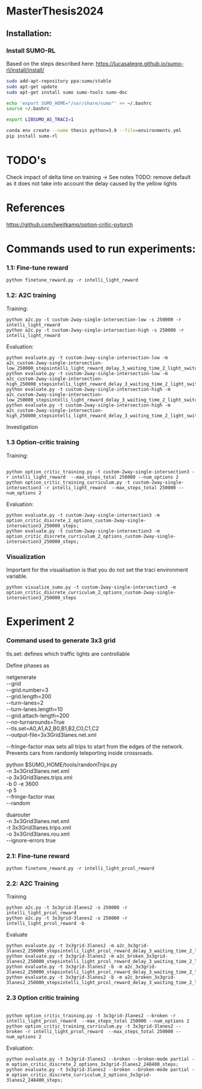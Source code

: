 # MasterThesis2024

## Installation:

### Install SUMO-RL
Based on the steps described here: https://lucasalegre.github.io/sumo-rl/install/install/

 ```bash
sudo add-apt-repository ppa:sumo/stable
sudo apt-get update
sudo apt-get install sumo sumo-tools sumo-doc

echo 'export SUMO_HOME="/usr/share/sumo"' >> ~/.bashrc
source ~/.bashrc

export LIBSUMO_AS_TRACI=1

conda env create --name thesis python=3.9 --file=environments.yml
pip install sumo-rl
```


# TODO's
Check impact of delta time on training
-> See notes
TODO: remove default as it does not take into account the delay caused by the yellow lights

# References
https://github.com/lweitkamp/option-critic-pytorch


# Commands used to run experiments:

### 1.1: Fine-tune reward

```
python finetune_reward.py -r intelli_light_reward
```

### 1.2: A2C training

Training: 
```
python a2c.py -t custom-2way-single-intersection-low -s 250000 -r intelli_light_reward
python a2c.py -t custom-2way-single-intersection-high -s 250000 -r intelli_light_reward
```

Evaluation: 
```
python evaluate.py -t custom-2way-single-intersection-low -m a2c_custom-2way-single-intersection-low_250000_stepsintelli_light_reward_delay_3_waiting_time_2_light_switches_1;
python evaluate.py -t custom-2way-single-intersection-low -m a2c_custom-2way-single-intersection-high_250000_stepsintelli_light_reward_delay_3_waiting_time_2_light_switches_1;
python evaluate.py -t custom-2way-single-intersection-high -m a2c_custom-2way-single-intersection-low_250000_stepsintelli_light_reward_delay_3_waiting_time_2_light_switches_1;
python evaluate.py -t custom-2way-single-intersection-high -m a2c_custom-2way-single-intersection-high_250000_stepsintelli_light_reward_delay_3_waiting_time_2_light_switches_1;
```

Investigation


### 1.3 Option-critic training

Training:
```

python option_critic_training.py -t custom-2way-single-intersection3 -r intelli_light_reward  --max_steps_total 250000 --num_options 2
python option_critic_training_curriculum.py -t custom-2way-single-intersection3 -r intelli_light_reward  --max_steps_total 250000 --num_options 2

```

Evaluation:
```
python evaluate.py -t custom-2way-single-intersection3 -m option_critic_discrete_2_options_custom-2way-single-intersection3_250000_steps;
python evaluate.py -t custom-2way-single-intersection3 -m option_critic_discrete_curriculum_2_options_custom-2way-single-intersection3_250000_steps;
```

### Visualization

Important for the visualisation is that you do not set the traci environment variable.

```
python visualize_sumo.py -t custom-2way-single-intersection3 -m option_critic_discrete_curriculum_2_options_custom-2way-single-intersection3_250000_steps
```

# Experiment 2

### Command used to generate 3x3 grid


tls.set: defines which traffic lights are controllable

Define phases as
<phase duration="33" state="GrrrrrGrrrrr"/>
<phase duration="5" state="YrrrrrYrrrrr"/>
<phase duration="33" state="rGrrrrrGrrrr"/>
<phase duration="5" state="rYrrrrrYrrrr"/>
<phase duration="33" state="rrGrrrrrGrrr"/>
<phase duration="5" state="rrYrrrrrYrrr"/>
<phase duration="33" state="rrrGrrrrrGrr"/>
<phase duration="5" state="rrrYrrrrrYrr"/>
<phase duration="33" state="rrrrGrrrrrGr"/>
<phase duration="5" state="rrrrYrrrrrYr"/>
<phase duration="33" state="rrrrrGrrrrrG"/>
<phase duration="5" state="rrrrrYrrrrrY"/>

netgenerate \
  --grid \
  --grid.number=3 \
  --grid.length=200 \
  --turn-lanes=2 \
  --turn-lanes.length=10 \
  --grid.attach-length=200 \
  --no-turnarounds=True \
  --tls.set=A0,A1,A2,B0,B1,B2,C0,C1,C2 \
  --output-file=3x3Grid3lanes.net.xml


--fringe-factor max  sets all trips to start from the edges of the network. Prevents cars from randomly teleporting inside crossroads.


python $SUMO_HOME/tools/randomTrips.py \
  -n 3x3Grid3lanes.net.xml \
  -o 3x3Grid3lanes.trips.xml \
  -b 0 -e 3600 \
  -p 5 \
  --fringe-factor max \
  --random

duarouter \
  -n 3x3Grid3lanes.net.xml \
  -t 3x3Grid3lanes.trips.xml \
  -o 3x3Grid3lanes.rou.xml \
  --ignore-errors true

### 2.1: Fine-tune reward

```
python finetune_reward.py -r intelli_light_prcol_reward
```

### 2.2: A2C Training

Training

```
python a2c.py -t 3x3grid-3lanes2 -s 250000 -r intelli_light_prcol_reward 
python a2c.py -t 3x3grid-3lanes2 -s 250000 -r intelli_light_prcol_reward -b
```

Evaluate

```
python evaluate.py -t 3x3grid-3lanes2 -m a2c_3x3grid-3lanes2_250000_stepsintelli_light_prcol_reward_delay_3_waiting_time_2_light_switches_1_out_lanes_availability_1;
python evaluate.py -t 3x3grid-3lanes2 -m a2c_broken_3x3grid-3lanes2_250000_stepsintelli_light_prcol_reward_delay_3_waiting_time_2_light_switches_1_out_lanes_availability_1;
python evaluate.py -t 3x3grid-3lanes2 -b -m a2c_3x3grid-3lanes2_250000_stepsintelli_light_prcol_reward_delay_3_waiting_time_2_light_switches_1_out_lanes_availability_1;
python evaluate.py -t 3x3grid-3lanes2 -b -m a2c_broken_3x3grid-3lanes2_250000_stepsintelli_light_prcol_reward_delay_3_waiting_time_2_light_switches_1_out_lanes_availability_1;
```


### 2.3 Option critic training


```

python option_critic_training.py -t 3x3grid-3lanes2 --broken -r intelli_light_prcol_reward  --max_steps_total 250000 --num_options 2
python option_critic_training_curriculum.py -t 3x3grid-3lanes2 --broken -r intelli_light_prcol_reward  --max_steps_total 250000 --num_options 2

```

Evaluation:
```
python evaluate.py -t 3x3grid-3lanes2 --broken --broken-mode partial -m option_critic_discrete_2_options_3x3grid-3lanes2_248400_steps;
python evaluate.py -t 3x3grid-3lanes2 --broken --broken-mode partial -m option_critic_discrete_curriculum_2_options_3x3grid-3lanes2_248400_steps;
```